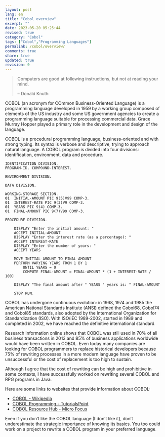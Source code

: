 ```yaml
---
layout: post
lang: en
title: "Cobol overview"
excerpt: ""
date: 2023-05-20 05:25:44
revised: true
category: "Cobol" 
tags: ["Cobol","Programming Languages"]
permalink: /cobol/overview/
comments: true
share: true
updated: true
revision: 0
---
```


> Computers are good at following instructions, but not at reading your mind.
>
> – Donald Knuth


COBOL (an acronym for COmmon Business-Oriented Language) is a programming language developed in 1959 by a working group composed of elements of the US industry and some US government agencies to create a programming language suitable for processing commercial data. Grace Murray Hopper played a primary role in the development and design of the language.

COBOL is a procedural programming language, business-oriented and with strong typing. Its syntax is verbose and descriptive, trying to approach natural language. A COBOL program is divided into four divisions: identification, environment, data and procedure.

```COBOL
IDENTIFICATION DIVISION.
PROGRAM-ID. COMPOUND-INTEREST.

ENVIRONMENT DIVISION.

DATA DIVISION.

WORKING-STORAGE SECTION.
01  INITIAL-AMOUNT PIC 9(5)V99 COMP-3.
01  INTEREST-RATE PIC 9(3)V9 COMP-3.
01  YEARS PIC 9(4) COMP-3.
01  FINAL-AMOUNT PIC 9(7)V99 COMP-3.

PROCEDURE DIVISION.

    DISPLAY "Enter the initial amount: "
    ACCEPT INITIAL-AMOUNT
    DISPLAY "Enter the interest rate (as a percentage): "
    ACCEPT INTEREST-RATE
    DISPLAY "Enter the number of years: "
    ACCEPT YEARS

    MOVE INITIAL-AMOUNT TO FINAL-AMOUNT
    PERFORM VARYING YEARS FROM 1 BY 1
        UNTIL YEARS = 0
        COMPUTE FINAL-AMOUNT = FINAL-AMOUNT * (1 + INTEREST-RATE / 100)

    DISPLAY "The final amount after " YEARS " years is: " FINAL-AMOUNT

    STOP RUN.
```


COBOL has undergone continuous evolution: in 1968, 1974 and 1985 the American National Standards Institute (ANSI) defined the Cobol68, Cobol74 and Cobol85 standards, also adopted by the International Organization for Standardization (ISO). With ISO/IEC 1989-2002, started in 1989 and completed in 2002, we have reached the definitive international standard.

Research information online shows that COBOL was still used in 70% of all business transactions in 2013 and 85% of business applications worldwide would have been written in COBOL. Even today many companies are looking for COBOL programmers to replace historical developers because 75% of rewriting processes in a more modern language have proven to be unsuccessful or the cost of replacement is too high to sustain. 

Although I agree that the cost of rewriting can be high and prohibitive in some contexts, I have successfully worked on rewriting several COBOL and RPG programs in Java.

Here are some links to websites that provide information about COBOL:

- [COBOL - Wikipedia](https://en.wikipedia.org/wiki/COBOL)
- [COBOL Programming - TutorialsPoint](https://www.tutorialspoint.com/cobol/index.htm)
- [COBOL Resource Hub - Micro Focus](https://www.microfocus.com/en-us/trend/cobol-resource-hub)

Even if you don’t like the COBOL language (I don’t like it), don’t underestimate the strategic importance of knowing its basics. You too could work on a project to rewrite a COBOL program in your preferred language.
